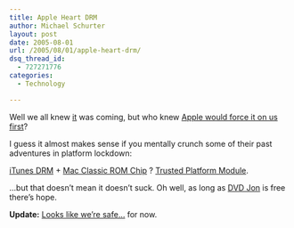```yaml
---
title: Apple Heart DRM
author: Michael Schurter
layout: post
date: 2005-08-01
url: /2005/08/01/apple-heart-drm/
dsq_thread_id:
  - 727271776
categories:
  - Technology

---
```

Well we all knew [it][1] was coming, but who knew [Apple would force it on us first][2]?

I guess it almost makes sense if you mentally crunch some of their past adventures in platform lockdown:
  
[iTunes DRM][3] + [Mac Classic ROM Chip][4] ? [Trusted Platform Module][5].

&#8230;but that doesn&#8217;t mean it doesn&#8217;t suck. Oh well, as long as [DVD Jon][6] is free there&#8217;s hope.

**Update:** [Looks like we&#8217;re safe&#8230;][7] for now.

 [1]: http://en.wikipedia.org/wiki/Palladium_operating_system
 [2]: http://apple.slashdot.org/article.pl?sid=05/08/01/0421248&tid=179&tid=118&tid=3
 [3]: http://www.apple.com/support/itunes/authorization.html
 [4]: http://en.wikipedia.org/wiki/Mac_OS#Versions
 [5]: http://www.osx86.classicbeta.com/wiki/index.php/TPM
 [6]: http://www.nanocrew.net/
 [7]: http://apple.slashdot.org/article.pl?sid=05/08/04/1338205